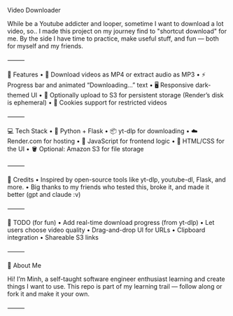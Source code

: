 Video Downloader

While be a Youtube addicter and looper, sometime I want to download a lot video, so..
I made this project on my journey find to "shortcut download" for me. By the side I have time to practice, make useful stuff, and fun — both for myself and my friends.

⸻

🚀 Features
	•	🎥 Download videos as MP4 or extract audio as MP3
	•	⚡ Progress bar and animated “Downloading…” text
	•	🖥️ Responsive dark-themed UI
	•	📁 Optionally upload to S3 for persistent storage (Render’s disk is ephemeral)
	•	🍪 Cookies support for restricted videos

⸻

💻 Tech Stack
	•	🐍 Python + Flask
	•	📦 yt-dlp for downloading
	•	☁️ Render.com for hosting
	•	🧠 JavaScript for frontend logic
	•	🎨 HTML/CSS for the UI
	•	🪣 Optional: Amazon S3 for file storage

⸻

🙌 Credits
	•	Inspired by open-source tools like yt-dlp, youtube-dl, Flask, and more.
	•	Big thanks to my friends who tested this, broke it, and made it better (gpt and claude :v)

⸻

📌 TODO (for fun)
	•	Add real-time download progress (from yt-dlp)
	•	Let users choose video quality
	•	Drag-and-drop UI for URLs
	•	Clipboard integration
	•	Shareable S3 links

⸻

👋 About Me

Hi! I’m Minh, a self-taught software engineer enthusiast learning and create things I want to use.
This repo is part of my learning trail — follow along or fork it and make it your own.

⸻